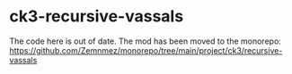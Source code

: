 # ck3-recursive-vassals

The code here is out of date. The mod has been moved to the monorepo: https://github.com/Zemnmez/monorepo/tree/main/project/ck3/recursive-vassals
